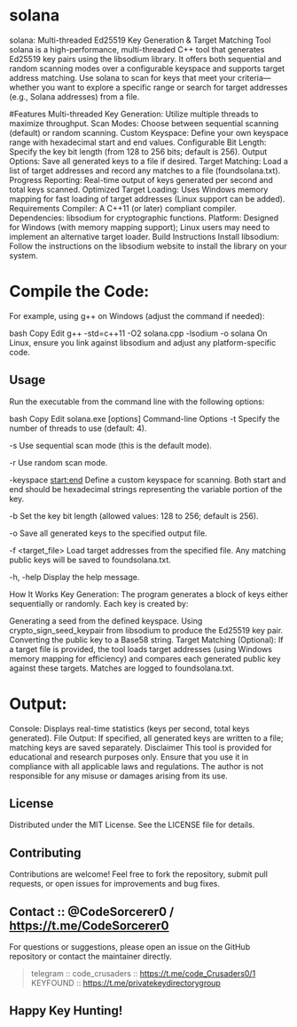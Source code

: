 # solana
solana: Multi-threaded Ed25519 Key Generation & Target Matching Tool
solana is a high-performance, multi-threaded C++ tool that generates Ed25519 key pairs using the libsodium library. It offers both sequential and random scanning modes over a configurable keyspace and supports target address matching. Use solana to scan for keys that meet your criteria—whether you want to explore a specific range or search for target addresses (e.g., Solana addresses) from a file.

#Features
Multi-threaded Key Generation: Utilize multiple threads to maximize throughput.
Scan Modes: Choose between sequential scanning (default) or random scanning.
Custom Keyspace: Define your own keyspace range with hexadecimal start and end values.
Configurable Bit Length: Specify the key bit length (from 128 to 256 bits; default is 256).
Output Options: Save all generated keys to a file if desired.
Target Matching: Load a list of target addresses and record any matches to a file (foundsolana.txt).
Progress Reporting: Real-time output of keys generated per second and total keys scanned.
Optimized Target Loading: Uses Windows memory mapping for fast loading of target addresses (Linux support can be added).
Requirements
Compiler: A C++11 (or later) compliant compiler.
Dependencies: libsodium for cryptographic functions.
Platform: Designed for Windows (with memory mapping support); Linux users may need to implement an alternative target loader.
Build Instructions
Install libsodium:
Follow the instructions on the libsodium website to install the library on your system.

# Compile the Code:
For example, using g++ on Windows (adjust the command if needed):

bash
Copy
Edit
g++ -std=c++11 -O2 solana.cpp -lsodium -o solana
On Linux, ensure you link against libsodium and adjust any platform-specific code.

## Usage
Run the executable from the command line with the following options:

bash
Copy
Edit
solana.exe [options]
Command-line Options
-t <threads>
Specify the number of threads to use (default: 4).

-s
Use sequential scan mode (this is the default mode).

-r
Use random scan mode.

-keyspace <start:end>
Define a custom keyspace for scanning. Both start and end should be hexadecimal strings representing the variable portion of the key.

-b <bits>
Set the key bit length (allowed values: 128 to 256; default is 256).

-o <file>
Save all generated keys to the specified output file.

-f <target_file>
Load target addresses from the specified file. Any matching public keys will be saved to foundsolana.txt.

-h, -help
Display the help message.

How It Works
Key Generation:
The program generates a block of keys either sequentially or randomly. Each key is created by:

Generating a seed from the defined keyspace.
Using crypto_sign_seed_keypair from libsodium to produce the Ed25519 key pair.
Converting the public key to a Base58 string.
Target Matching (Optional):
If a target file is provided, the tool loads target addresses (using Windows memory mapping for efficiency) and compares each generated public key against these targets. Matches are logged to foundsolana.txt.

# Output:

Console: Displays real-time statistics (keys per second, total keys generated).
File Output: If specified, all generated keys are written to a file; matching keys are saved separately.
Disclaimer
This tool is provided for educational and research purposes only. Ensure that you use it in compliance with all applicable laws and regulations. The author is not responsible for any misuse or damages arising from its use.

## License
Distributed under the MIT License. See the LICENSE file for details.

## Contributing
Contributions are welcome! Feel free to fork the repository, submit pull requests, or open issues for improvements and bug fixes.

## Contact :: @CodeSorcerer0 / https://t.me/CodeSorcerer0
For questions or suggestions, please open an issue on the GitHub repository or contact the maintainer directly.
> telegram :: 
> code_crusaders :: https://t.me/code_Crusaders0/1
 > KEYFOUND ::  https://t.me/privatekeydirectorygroup

## Happy Key Hunting!
